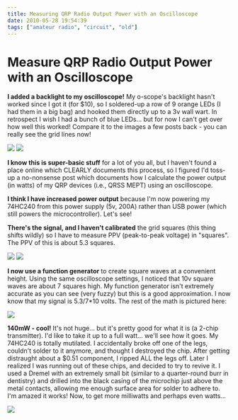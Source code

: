 ```yaml
---
title: Measuring QRP Radio Output Power with an Oscilloscope
date: 2010-05-28 19:54:39
tags: ["amateur radio", "circuit", "old"]
---
```


# Measure QRP Radio Output Power with an Oscilloscope

__I added a backlight to my oscilloscope!__ My o-scope's backlight hasn't worked since I got it (for $10), so I soldered-up a row of 9 orange LEDs (I had them in a big bag) and hooked them directly up to a 3v wall wart. In retrospect I wish I had a bunch of blue LEDs... but for now I can't get over how well this worked! Compare it to the images a few posts back - you can really see the grid lines now!

<div class="text-center img-border">

[![](oscilliscope_leds_thumb.jpg)](oscilliscope_leds.jpg)
[![](qrss_qrp_circuit_scope_thumb.jpg)](qrss_qrp_circuit_scope.jpg)

</div>

__I know this is super-basic stuff__ for a lot of you all, but I haven't found a place online which CLEARLY documents this process, so I figured I'd toss-up a no-nonsense post which documents how I calculate the power output (in watts) of my QRP devices (i.e., QRSS MEPT) using an oscilloscope.

__I think I have increased power output__ because I'm now powering my 74HC240 from this power supply (5v, 200A) rather than USB power (which still powers the microcontroller). Let's see!

__There's the signal, and I haven't calibrated__ the grid squares (this thing shifts wildly) so I have to measure PPV (peak-to-peak voltage) in "squares". The PPV of this is about 5.3 squares.

<div class="text-center img-border">

[![](qrss_qrp_signal_thumb.jpg)](qrss_qrp_signal.jpg)
[![](10vSquare_thumb.jpg)](10vSquare.jpg)

</div>

__I now use a function generator__ to create square waves at a convenient height. Using the same oscilloscope settings, I noticed that 10v square waves are about 7 squares high. My function generator isn't extremely accurate as you can see (very fuzzy) but this is a good approximation. I now know that my signal is 5.3/7\*10 volts. The rest of the math is pictured here:

<div class="text-center img-border">

[![](powerCalcs_thumb.jpg)](powerCalcs.jpg)

</div>

__140mW - cool!__ It's not huge... but it's pretty good for what it is (a 2-chip transmitter). I'd like to take it up to a full watt... we'll see how it goes. My 74HC240 is totally mutilated. I accidentally broke off one of the legs, couldn't solder to it anymore, and thought I destroyed the chip. After getting distraught about a $0.51 component, I ripped ALL the legs off. Later I realized I was running out of these chips, and decided to try to revive it. I used a Dremel with an extremely small bit (similar to a quarter-round burr in dentistry) and drilled into the black casing of the microchip just above the metal contacts, allowing me enough surface area for solder to adhere to. I'm amazed it works! Now, to get more milliwatts and perhaps even watts...

<div class="text-center img-border">

[![](testcircuit_thumb.jpg)](testcircuit.jpg)

</div>


